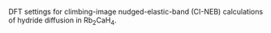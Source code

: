 DFT settings for climbing-image nudged-elastic-band (CI-NEB) calculations of hydride diffusion in Rb<sub>2</sub>CaH<sub>4</sub>. 
